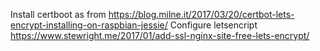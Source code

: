 Install certboot as from https://blog.milne.it/2017/03/20/certbot-lets-encrypt-installing-on-raspbian-jessie/
Configure letsencript https://www.stewright.me/2017/01/add-ssl-nginx-site-free-lets-encrypt/
